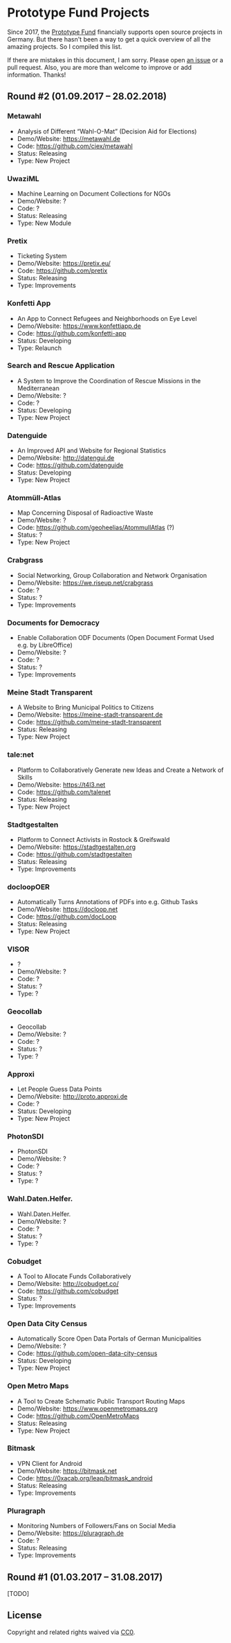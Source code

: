 # Prototype Fund Projects

Since 2017, the [Prototype Fund](https://prototypefund.de/en/) financially supports open source projects in Germany. But there hasn't been a way to get a quick overview of all the amazing projects. So I compiled this list.

If there are mistakes in this document, I am sorry. Please open [an issue](https://github.com/jfilter/prototype-fund-projects/issues) or a pull request. Also, you are more than welcome to improve or add information. Thanks!

## Round #2 (01.09.2017 – 28.02.2018)

### Metawahl

* Analysis of Different “Wahl-O-Mat” (Decision Aid for Elections)
* Demo/Website: https://metawahl.de
* Code: https://github.com/ciex/metawahl
* Status: Releasing
* Type: New Project

### UwaziML

* Machine Learning on Document Collections for NGOs
* Demo/Website: ?
* Code: ?
* Status: Releasing
* Type: New Module

### Pretix

* Ticketing System
* Demo/Website: https://pretix.eu/
* Code: https://github.com/pretix
* Status: Releasing
* Type: Improvements

### Konfetti App

* An App to Connect Refugees and Neighborhoods on Eye Level
* Demo/Website: https://www.konfettiapp.de
* Code: https://github.com/konfetti-app
* Status: Developing
* Type: Relaunch

### Search and Rescue Application

* A System to Improve the Coordination of Rescue Missions in the Mediterranean
* Demo/Website: ?
* Code: ?
* Status: Developing
* Type: New Project

### Datenguide

* An Improved API and Website for Regional Statistics
* Demo/Website: http://datengui.de
* Code: https://github.com/datenguide
* Status: Developing
* Type: New Project

### Atommüll-Atlas

* Map Concerning Disposal of Radioactive Waste
* Demo/Website: ?
* Code: https://github.com/geoheelias/AtommullAtlas (?)
* Status: ?
* Type: New Project

### Crabgrass

* Social Networking, Group Collaboration and Network Organisation
* Demo/Website: https://we.riseup.net/crabgrass
* Code: ?
* Status: ?
* Type: Improvements

### Documents for Democracy

* Enable Collaboration ODF Documents (Open Document Format Used e.g. by LibreOffice)
* Demo/Website: ?
* Code: ?
* Status: ?
* Type: Improvements

### Meine Stadt Transparent

* A Website to Bring Municipal Politics to Citizens
* Demo/Website: https://meine-stadt-transparent.de
* Code: https://github.com/meine-stadt-transparent
* Status: Releasing
* Type: New Project

### tale:net

* Platform to Collaboratively Generate new Ideas and Create a Network of Skills
* Demo/Website: https://t4l3.net
* Code: https://github.com/talenet
* Status: Releasing
* Type: New Project

### Stadtgestalten

* Platform to Connect Activists in Rostock & Greifswald
* Demo/Website: https://stadtgestalten.org
* Code: https://github.com/stadtgestalten
* Status: Releasing
* Type: Improvements

### docloopOER

* Automatically Turns Annotations of PDFs into e.g. Github Tasks
* Demo/Website: https://docloop.net
* Code: https://github.com/docLoop
* Status: Releasing
* Type: New Project

### VISOR

* ?
* Demo/Website: ?
* Code: ?
* Status: ?
* Type: ?

### Geocollab

* Geocollab
* Demo/Website: ?
* Code: ?
* Status: ?
* Type: ?

### Approxi

* Let People Guess Data Points
* Demo/Website: http://proto.approxi.de
* Code: ?
* Status: Developing
* Type: New Project

### PhotonSDI

* PhotonSDI
* Demo/Website: ?
* Code: ?
* Status: ?
* Type: ?

### Wahl.Daten.Helfer.

* Wahl.Daten.Helfer.
* Demo/Website: ?
* Code: ?
* Status: ?
* Type: ?

### Cobudget

* A Tool to Allocate Funds Collaboratively
* Demo/Website: http://cobudget.co/
* Code: https://github.com/cobudget
* Status: ?
* Type: Improvements

### Open Data City Census

* Automatically Score Open Data Portals of German Municipalities
* Demo/Website: ?
* Code: https://github.com/open-data-city-census
* Status: Developing
* Type: New Project

### Open Metro Maps

* A Tool to Create Schematic Public Transport Routing Maps
* Demo/Website: https://www.openmetromaps.org
* Code: https://github.com/OpenMetroMaps
* Status: Releasing
* Type: New Project

### Bitmask

* VPN Client for Android
* Demo/Website: https://bitmask.net
* Code: https://0xacab.org/leap/bitmask_android
* Status: Releasing
* Type: Improvements

### Pluragraph

* Monitoring Numbers of Followers/Fans on Social Media
* Demo/Website: https://pluragraph.de
* Code: ?
* Status: Releasing
* Type: Improvements

## Round #1 (01.03.2017 – 31.08.2017)

[TODO]

## License

Copyright and related rights waived via [CC0](https://creativecommons.org/publicdomain/zero/1.0/).
